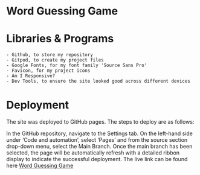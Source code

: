 # Word Guessing Game




# Libraries & Programs 

    - Github, to store my repository
    - Gitpod, to create my project files
    - Google Fonts, for my font family 'Source Sans Pro'
    - Favicon, for my project icons
    - Am I Responsive?
    - Dev Tools, to ensure the site looked good across different devices

    
# Deployment

The site was deployed to GitHub pages. The steps to deploy are as follows:

In the GitHub repository, navigate to the Settings tab. On the left-hand side under ‘Code and automation’, select ‘Pages’ and from the source section drop-down menu, select the Main Branch. Once the main branch has been selected, the page will be automatically refresh with a detailed ribbon display to indicate the successful deployment. The live link can be found here [Word Guessing Game](https://sediqa01.github.io/Word-Guessing-Game/)




